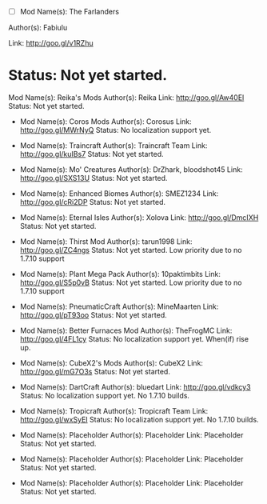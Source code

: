- [ ] Mod Name(s): The Farlanders

Author(s): Fabiulu

Link: http://goo.gl/v1RZhu

Status: Not yet started.
=======================

Mod Name(s): Reika's Mods
Author(s): Reika
Link: http://goo.gl/Aw40El
Status: Not yet started.

- Mod Name(s): Coros Mods
Author(s): Corosus
Link: http://goo.gl/MWrNyQ
Status: No localization support yet.

- Mod Name(s): Traincraft
Author(s): Traincraft Team
Link: http://goo.gl/kuIBs7
Status: Not yet started.

- Mod Name(s): Mo' Creatures
Author(s): DrZhark, bloodshot45
Link: http://goo.gl/SXS13U
Status: Not yet started.

- Mod Name(s): Enhanced Biomes
Author(s): SMEZ1234
Link: http://goo.gl/cRi2DP
Status: Not yet started.

- Mod Name(s): Eternal Isles
Author(s): Xolova
Link: http://goo.gl/DmcIXH
Status: Not yet started.

- Mod Name(s): Thirst Mod
Author(s): tarun1998
Link: http://goo.gl/ZC4ngs
Status: Not yet started. Low priority due to no 1.7.10 support

- Mod Name(s): Plant Mega Pack
Author(s): 10paktimbits
Link: http://goo.gl/S5p0vB
Status: Not yet started. Low priority due to no 1.7.10 support

- Mod Name(s): PneumaticCraft
Author(s): MineMaarten
Link: http://goo.gl/pT93oo
Status: Not yet started.

- Mod Name(s): Better Furnaces Mod
Author(s): TheFrogMC
Link: http://goo.gl/4FL1cy
Status: No localization support yet. When(if) rise up.

- Mod Name(s): CubeX2's Mods
Author(s): CubeX2
Link: http://goo.gl/mG7O3s
Status: Not yet started.

- Mod Name(s): DartCraft
Author(s): bluedart
Link: http://goo.gl/vdkcy3
Status: No localization support yet. No 1.7.10 builds.

- Mod Name(s): Tropicraft
Author(s): Tropicraft Team
Link: http://goo.gl/wxSyEI
Status: No localization support yet. No 1.7.10 builds.

- Mod Name(s): Placeholder
Author(s): Placeholder
Link: Placeholder
Status: Not yet started.

- Mod Name(s): Placeholder
Author(s): Placeholder
Link: Placeholder
Status: Not yet started.

- Mod Name(s): Placeholder
Author(s): Placeholder
Link: Placeholder
Status: Not yet started.
